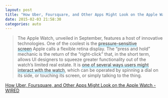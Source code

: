 ```yaml
---
layout: post
title: "How Uber, Foursquare, and Other Apps Might Look on the Apple Watch | WIRED"
date: 2015-02-03 21:58:30
categories: auto
---
```


> The Apple Watch, unveiled in September, features a host of innovative technologies. One of the coolest is the <a style="border-width: 0px 0px 3px; border-bottom-style: solid; border-bottom-color: rgb(203, 238, 250); font-family: inherit; font-style: inherit; font-variant: inherit; font-weight: inherit; line-height: inherit; font-size: 100%; margin: 0px; padding: 0px; vertical-align: baseline; color: rgb(51, 51, 51); text-decoration: none; box-shadow: rgb(203, 238, 250) 0px -5px 0px inset;" href="http://www.wired.com/2014/09/apple-watchs-pressure-sensitive-screen-bigger-deal-gadget/">pressure-sensitive screen</a> Apple calls a flexible retina display. The “press and hold” mechanic is the return of the “right-click” that, in the short term, allows UI designers to squeeze greater functionality out of the watch’s limited real estate. It is <a style="border-width: 0px 0px 3px; border-bottom-style: solid; border-bottom-color: rgb(203, 238, 250); font-family: inherit; font-style: inherit; font-variant: inherit; font-weight: inherit; line-height: inherit; font-size: 100%; margin: 0px; padding: 0px; vertical-align: baseline; color: rgb(51, 51, 51); text-decoration: none; box-shadow: rgb(203, 238, 250) 0px -5px 0px inset;" href="http://www.wired.com/2014/09/apple-made-a-perfect-watch-but-needs-to-decide-what-its-good-for/">one of several ways users might interact with the watch</a>, which can be operated by spinning a dial on its side, or touching its screen, or simply talking to the thing.

 <!-- --> 

[How Uber, Foursquare, and Other Apps Might Look on the Apple Watch - WIRED](http://www.wired.com/2015/02/uber-foursquare-apps-might-look-apple-watch/?mbid=social_twitter)